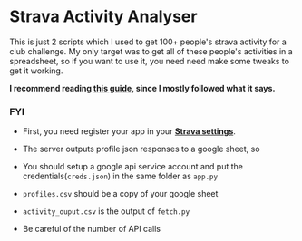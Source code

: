 # Strava Activity Analyser

This is just 2 scripts which I used to get 100+ people's strava activity for a club challenge. My only target was to get all of these people's activities in a spreadsheet, so if you want to use it, you need need make some tweaks to get it working.

**I recommend reading [this guide](https://medium.com/swlh/using-python-to-connect-to-stravas-api-and-analyse-your-activities-dummies-guide-5f49727aac86), since I mostly followed what it says.**

### FYI

- First, you need register your app in your **[Strava settings](https://www.strava.com/settings/api)**.

- The server outputs profile json responses to a google sheet, so

- You should setup a google api service account and put the credentials(`creds.json`) in the same folder as `app.py`

- `profiles.csv` should be a copy of your google sheet

- `activity_ouput.csv` is the output of `fetch.py`

- Be careful of the number of API calls
